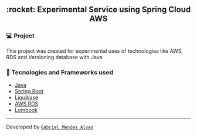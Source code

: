 <h2 align="center">
  :rocket: Experimental Service using Spring Cloud AWS
</h2>

### :computer: Project
This project was created for experimental uses of technologies like AWS, RDS and Versioning database with Java

### :rocket: Tecnologies and Frameworks used

- [Java](https://docs.oracle.com/en/java/)
- [Spring Boot](https://docs.spring.io/spring-boot/docs/current/reference/htmlsingle/)
- [Liquibase](https://docs.liquibase.com/home.html)
- [AWS RDS](https://aws.amazon.com/rds/)
- [Lombook](https://projectlombok.org/features/all)

<hr></hr>

Developed by <a href="https://www.linkedin.com/in/gabriel-mendes-81bb6514b/" target="_blank">`Gabriel Mendes Alves`</a>
